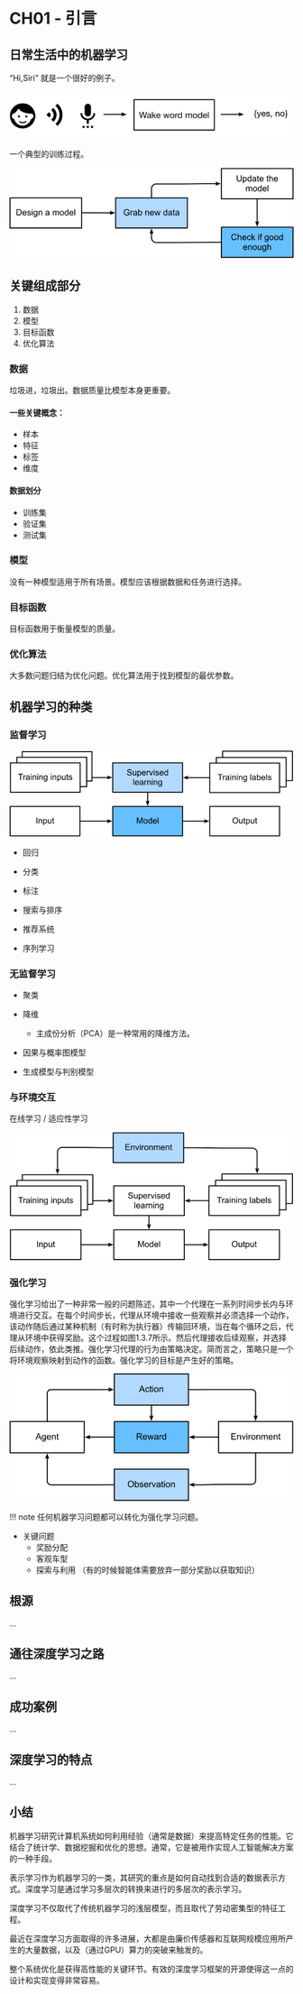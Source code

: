 # CH01 - 引言

## 日常生活中的机器学习

“Hi,Siri” 就是一个很好的例子。

![唤醒词](wake-word.svg)

一个典型的训练过程。

![训练过程](ml-loop.svg)

## 关键组成部分
1. 数据
2. 模型
3. 目标函数
4. 优化算法

### 数据
垃圾进，垃圾出。数据质量比模型本身更重要。

#### 一些关键概念：
- 样本
- 特征
- 标签
- 维度

#### 数据划分
- 训练集
- 验证集
- 测试集

### 模型

没有一种模型适用于所有场景。模型应该根据数据和任务进行选择。

### 目标函数

目标函数用于衡量模型的质量。

### 优化算法

大多数问题归结为优化问题。优化算法用于找到模型的最优参数。

## 机器学习的种类

### 监督学习

![监督学习](supervised-learning.svg)

- 回归

- 分类

- 标注

- 搜索与排序

- 推荐系统

- 序列学习

### 无监督学习

- 聚类

- 降维

    - 主成份分析（PCA）是一种常用的降维方法。

- 因果与概率图模型

- 生成模型与判别模型

### 与环境交互

在线学习 / 适应性学习

![在线学习](interact-with-env.svg)

### 强化学习

强化学习给出了一种非常一般的问题陈述，其中一个代理在一系列时间步长内与环境进行交互。在每个时间步长，代理从环境中接收一些观察并必须选择一个动作，该动作随后通过某种机制（有时称为执行器）传输回环境，当在每个循环之后，代理从环境中获得奖励。这个过程如图1.3.7所示。然后代理接收后续观察，并选择后续动作，依此类推。强化学习代理的行为由策略决定。简而言之，策略只是一个将环境观察映射到动作的函数。强化学习的目标是产生好的策略。

![reinforcement learning](rl-environment.svg)

!!! note
    任何机器学习问题都可以转化为强化学习问题。

- 关键问题
  - 奖励分配
  - 客观车型
  - 探索与利用 （有的时候智能体需要放弃一部分奖励以获取知识）

## 根源
...

## 通往深度学习之路
...

## 成功案例
...

## 深度学习的特点
...

## 小结

机器学习研究计算机系统如何利用经验（通常是数据）来提高特定任务的性能。它结合了统计学、数据挖掘和优化的思想。通常，它是被用作实现人工智能解决方案的一种手段。

表示学习作为机器学习的一类，其研究的重点是如何自动找到合适的数据表示方式。深度学习是通过学习多层次的转换来进行的多层次的表示学习。

深度学习不仅取代了传统机器学习的浅层模型，而且取代了劳动密集型的特征工程。

最近在深度学习方面取得的许多进展，大都是由廉价传感器和互联网规模应用所产生的大量数据，以及（通过GPU）算力的突破来触发的。

整个系统优化是获得高性能的关键环节。有效的深度学习框架的开源使得这一点的设计和实现变得非常容易。
